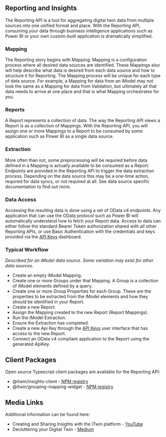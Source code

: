 ## Reporting and Insights

The Reporting API is a tool for aggregating digital twin data from multiple sources into one unified format and place. With the Reporting API, consuming your data through business intelligence applications such as Power BI or your own custom-built application is dramatically simplified.

### Mapping

The Reporting story begins with Mapping. Mapping is a configuration process where all desired data sources are identified. These Mappings also will help describe what data is desired from each data source and how to structure it for Reporting. The Mapping process will be unique for each type of data source. For example, a Mapping for data from an iModel may not look the same as a Mapping for data from Validation, but ultimately all that data needs to arrive at one place and that is what Mapping orchestrates for you.

### Reports

A Report represents a collection of data. The way the Reporting API views a Report is as a collection of Mappings. With the Reporting API, you will assign one or more Mappings to a Report to be consumed by some application such as Power BI as a single data source.

### Extraction

More often than not, some preprocessing will be required before data defined in a Mapping is actually available to be consumed as a Report. Endpoints are provided in the Reporting API to trigger the data extraction process. Depending on the data source this may be a one-time action, required for data syncs, or not required at all. See data source specific documentation to find out more.

### Data Access

Accessing the resulting data is done using a set of OData v4 endpoints. Any application that can use the OData protocol such as Power BI will automatically understand how to fetch your Report data. Access to data can either follow the standard Bearer Token authorization shared with all other Reporting APIs, or use Basic Authentication with the credentials and keys provided via the [API Keys](/apis/insights/api-keys) dashboard.

### Typical Workflow

_Described for an iModel data source. Some variation may exist for other data sources._

- Create an empty iModel Mapping.
- Create one or more Groups under that Mapping. A Group is a collection of iModel elements defined by a query.
- Create one or more Group Properties for each Group. These are the properties to be extracted from the iModel elements and how they should be identified in your Report.
- Create a new Report.
- Assign the Mapping created to the new Report (Report Mappings).
- Run the iModel Extraction.
- Ensure the Extraction has completed.
- Create a new Api Key through the [API Keys](/apis/insights/api-keys) user interface that has access to the new Report.
- Connect an OData v4 compliant application to the Report using the generated ApiKey.

## Client Packages

Open source Typescript client packages are available for the Reporting API:

- @itwin/insights-client - [NPM registry](https://www.npmjs.com/package/@itwin/insights-client)
- @itwin/grouping-mapping-widget - [NPM registry](https://www.npmjs.com/package/@itwin/grouping-mapping-widget)

## Media Links

Additional information can be found here:

* Creating and Sharing Insights with the iTwin platform - [YouTube](https://www.youtube.com/watch?v=6MhEm6cTOqY)
* Decluttering your Digital Twin - [Medium](https://medium.com/itwinjs/decluttering-your-digital-twin-9000bd017f50)